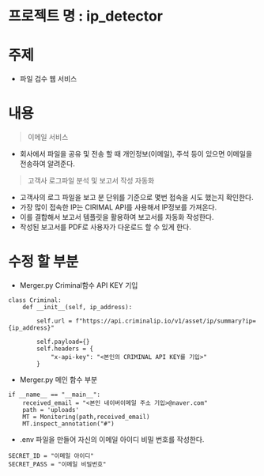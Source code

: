 # 프로젝트 명 : ip_detector 

# 주제
- 파일 검수 웹 서비스

# 내용
> 이메일 서비스
-  회사에서 파일을 공유 및 전송 할 때 개인정보(이메일), 주석 등이 있으면 이메일을 전송하여 알려준다.

> 고객사 로그파일 분석 및 보고서 작성 자동화
- 고객사의 로그 파일을 보고 분 단위를 기준으로 몇번 접속을 시도 했는지 확인한다.
- 가장 많이 접속한 IP는 CIRIMAL API를 사용해서 IP정보를 가져온다.
- 이를 결합해서 보고서 템플릿을 활용하여 보고서를 자동화 작성한다.
- 작성된 보고서를 PDF로 사용자가 다운로드 할 수 있게 한다.

# 수정 할 부분
- Merger.py Criminal함수  API KEY 기입
``` 
class Criminal:
    def __init__(self, ip_address):
        
        self.url = f"https://api.criminalip.io/v1/asset/ip/summary?ip={ip_address}"

        self.payload={}
        self.headers = {
            "x-api-key": "<본인의 CRIMINAL API KEY를 기입>"
        }
```

- Merger.py 메인 함수 부분
```
if __name__ == "__main__":
    received_email = "<본인 네이버이메일 주소 기입>@naver.com"
    path = 'uploads'
    MT = Monitering(path,received_email)
    MT.inspect_annotation("#")
```

- .env 파일을 만들어 자신의 이메일 아이디 비밀 번호를 작성한다.
```
SECRET_ID = "이메일 아이디"
SECRET_PASS = "이메일 비밀번호"
```
